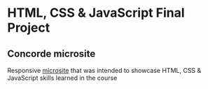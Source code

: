 # HTML, CSS & JavaScript Final Project

## Concorde microsite

Responsive [microsite][1] that was intended to showcase HTML, CSS & JavaScript skills learned in the course

[1]: https://kuherrn.github.io/index.html


